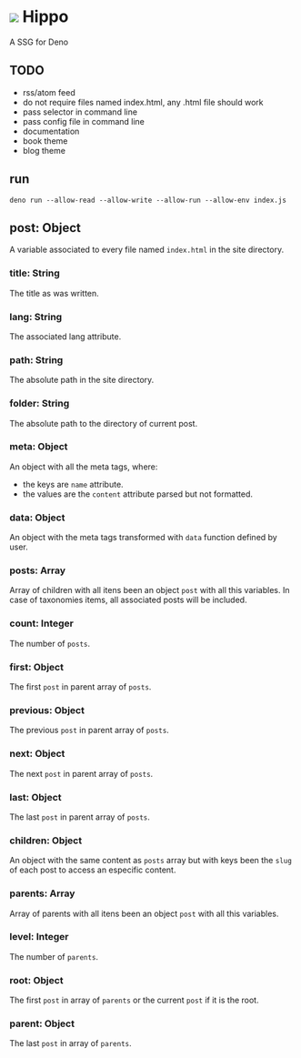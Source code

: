 # ![](docs/favicon.ico) Hippo
A SSG for Deno

## TODO
 - rss/atom feed
 - do not require files named index.html, any .html file should work
 - pass selector in command line
 - pass config file in command line
 - documentation
 - book theme
 - blog theme

## run
```
deno run --allow-read --allow-write --allow-run --allow-env index.js
```

## post: Object
A variable associated to every file named `index.html` in the site directory.

### title: String
The title as was written.

### lang: String
The associated lang attribute.

### path: String
The absolute path in the site directory.

### folder: String
The absolute path to the directory of current post.

### meta: Object
An object with all the meta tags, where:
 - the keys are `name` attribute.
 - the values are the `content` attribute parsed but not formatted.

### data: Object
An object with the meta tags transformed with `data` function defined by user.

### posts: Array
Array of children with all itens been an object `post` with all this variables.
In case of taxonomies items, all associated posts will be included.

### count: Integer
The number of `posts`.

### first: Object
The first `post` in parent array of `posts`.

### previous: Object
The previous `post` in parent array of `posts`.

### next: Object
The next `post` in parent array of `posts`.

### last: Object
The last `post` in parent array of `posts`.

### children: Object
An object with the same content as `posts` array but with keys been the
`slug` of each post to access an especific content.

### parents: Array
Array of parents with all itens been an object `post` with all this variables.

### level: Integer
The number of `parents`.

### root: Object
The first `post` in array of `parents` or the current `post` if it is the root.

### parent: Object
The last `post` in array of `parents`.
